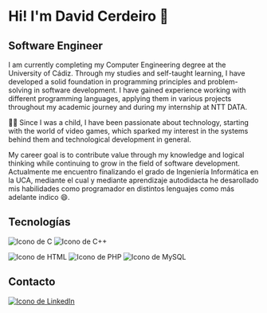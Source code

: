 # Hi! I'm David Cerdeiro 👋
## Software Engineer
I am currently completing my Computer Engineering degree at the University of Cádiz.
Through my studies and self-taught learning, I have developed a solid foundation in programming principles and problem-solving in software development. I have gained experience working with different programming languages, applying them in various projects throughout my academic journey and during my internship at NTT DATA.

:technologist: Since I was a child, I have been passionate about technology, starting with the world of video games, which sparked my interest in the systems behind them and technological development in general.

My career goal is to contribute value through my knowledge and logical thinking while continuing to grow in the field of software development.
Actualmente me encuentro finalizando el grado de Ingeniería Informática en la UCA, mediante el cual y mediante aprendizaje autodidacta he desarollado mis habilidades como programador en distintos lenguajes como más adelante indico :smile:.

## Tecnologías
![Icono de C](https://img.shields.io/badge/C-00599C?style=for-the-badge&logo=c&logoColor=white)
![Icono de C++](https://img.shields.io/badge/C++-00599C?style=for-the-badge&logo=c%2B%2B&logoColor=white)

![Icono de HTML](https://img.shields.io/badge/HTML-239120?style=for-the-badge&logo=html5&logoColor=white)
![Icono de PHP](https://img.shields.io/badge/PHP-777BB4?style=for-the-badge&logo=php&logoColor=white)
![Icono de MySQL](https://img.shields.io/badge/MySQL-4479A1?style=for-the-badge&logo=mysql&logoColor=white)
## Contacto
[![Icono de LinkedIn](https://img.shields.io/badge/LinkedIn-0077B5?style=for-the-badge&logo=linkedin&logoColor=white)](https://www.linkedin.com/in/david-jes%C3%BAs-cerdeiro-gallardo-0b1123284/)
